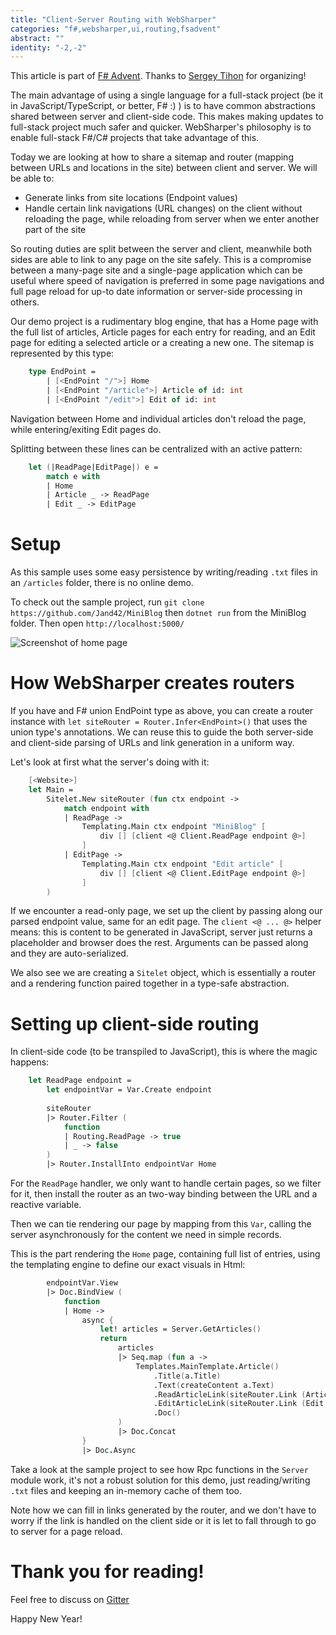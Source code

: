 ```yaml
---
title: "Client-Server Routing with WebSharper"
categories: "f#,websharper,ui,routing,fsadvent"
abstract: ""
identity: "-2,-2"
---
```


This article is part of [F# Advent](https://sergeytihon.com/category/f-advent/). Thanks to [Sergey Tihon](https://twitter.com/sergey_tihon) for organizing!

The main advantage of using a single language for a full-stack project (be it in JavaScript/TypeScript, or better, F# :) ) is to have common abstractions shared between server and client-side code.
This makes making updates to full-stack project much safer and quicker. WebSharper's philosophy is to enable full-stack F#/C# projects that take advantage of this.

Today we are looking at how to share a sitemap and router (mapping between URLs and locations in the site) between client and server.
We will be able to:

  * Generate links from site locations (Endpoint values)
  * Handle certain link navigations (URL changes) on the client without reloading the page, while reloading from server when we enter another part of the site

So routing duties are split between the server and client, meanwhile both sides are able to link to any page on the site safely.
This is a compromise between a many-page site and a single-page application which can be useful where speed of navigation is preferred in some page navigations and full page reload for up-to date information or server-side processing in others.

Our demo project is a rudimentary blog engine, that has a Home page with the full list of articles, Article pages for each entry for reading, and an Edit page for editing a selected article or a creating a new one.
The sitemap is represented by this type:

```fsharp
    type EndPoint =
        | [<EndPoint "/">] Home
        | [<EndPoint "/article">] Article of id: int
        | [<EndPoint "/edit">] Edit of id: int
```
Navigation between Home and individual articles don't reload the page, while entering/exiting Edit pages do.

Splitting between these lines can be centralized with an active pattern:

```fsharp
    let (|ReadPage|EditPage|) e =
        match e with
        | Home
        | Article _ -> ReadPage
        | Edit _ -> EditPage
```

# Setup

As this sample uses some easy persistence by writing/reading `.txt` files in an `/articles` folder, there is no online demo.

To check out the sample project, run `git clone https://github.com/Jand42/MiniBlog` then `dotnet run` from the MiniBlog folder.
Then open `http://localhost:5000/`

![Screenshot of home page](https://i.imgur.com/UpwOWx2.png)

# How WebSharper creates routers

If you have and F# union EndPoint type as above, you can create a router instance with `let siteRouter = Router.Infer<EndPoint>()` that uses the union type's annotations.
We can reuse this to guide the both server-side and client-side parsing of URLs and link generation in a uniform way.

Let's look at first what the server's doing with it:

```fsharp
    [<Website>]
    let Main =
        Sitelet.New siteRouter (fun ctx endpoint ->
            match endpoint with
            | ReadPage -> 
                Templating.Main ctx endpoint "MiniBlog" [
                    div [] [client <@ Client.ReadPage endpoint @>]
                ]
            | EditPage -> 
                Templating.Main ctx endpoint "Edit article" [
                    div [] [client <@ Client.EditPage endpoint @>]
                ]
        )
```

If we encounter a read-only page, we set up the client by passing along our parsed endpoint value, same for an edit page.
The `client <@ ... @>` helper means: this is content to be generated in JavaScript, server just returns a placeholder and browser does the rest.
Arguments can be passed along and they are auto-serialized.

We also see we are creating a `Sitelet` object, which is essentially a router and a rendering function paired together in a type-safe abstraction.

# Setting up client-side routing

In client-side code (to be transpiled to JavaScript), this is where the magic happens:

```fsharp
    let ReadPage endpoint =
        let endpointVar = Var.Create endpoint
        
        siteRouter
        |> Router.Filter (
            function
            | Routing.ReadPage -> true
            | _ -> false
        )
        |> Router.InstallInto endpointVar Home
```

For the `ReadPage` handler, we only want to handle certain pages, so we filter for it, then install the router as an two-way binding between the URL and a reactive variable.

Then we can tie rendering our page by mapping from this `Var`, calling the server asynchronously for the content we need in simple records.

This is the part rendering the `Home` page, containing full list of entries, using the templating engine to define our exact visuals in Html:

```fsharp
        endpointVar.View
        |> Doc.BindView (
            function
            | Home ->
                async {
                    let! articles = Server.GetArticles()
                    return
                        articles 
                        |> Seq.map (fun a ->
                            Templates.MainTemplate.Article()
                                .Title(a.Title)
                                .Text(createContent a.Text)
                                .ReadArticleLink(siteRouter.Link (Article a.Id))
                                .EditArticleLink(siteRouter.Link (Edit a.Id))
                                .Doc()
                        )
                        |> Doc.Concat
                }
                |> Doc.Async
```

Take a look at the sample project to see how Rpc functions in the `Server` module work, it's not a robust solution for this demo, just reading/writing `.txt` files and keeping an in-memory cache of them too.

Note how we can fill in links generated by the router, and we don't have to worry if the link is handled on the client side or it is let to fall through to go to server for a page reload.

# Thank you for reading!

Feel free to discuss on [Gitter](https://gitter.im/intellifactory/websharper)

Happy New Year!